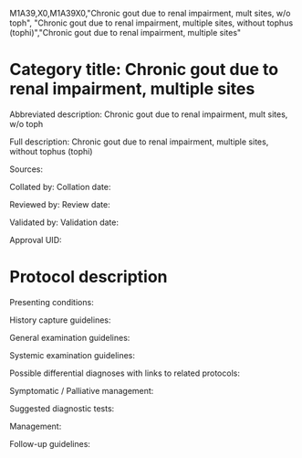 M1A39,X0,M1A39X0,"Chronic gout due to renal impairment, mult sites, w/o toph", "Chronic gout due to renal impairment, multiple sites, without tophus (tophi)","Chronic gout due to renal impairment, multiple sites"
# Category title: Chronic gout due to renal impairment, multiple sites

Abbreviated description: Chronic gout due to renal impairment, mult sites, w/o toph

Full description: Chronic gout due to renal impairment, multiple sites, without tophus (tophi)

Sources:

Collated by:
Collation date:

Reviewed by:
Review date:

Validated by:
Validation date:

Approval UID:

# Protocol description

Presenting conditions:

History capture guidelines:

General examination guidelines:

Systemic examination guidelines:

Possible differential diagnoses with links to related protocols:

Symptomatic / Palliative management:

Suggested diagnostic tests:

Management:

Follow-up guidelines:
